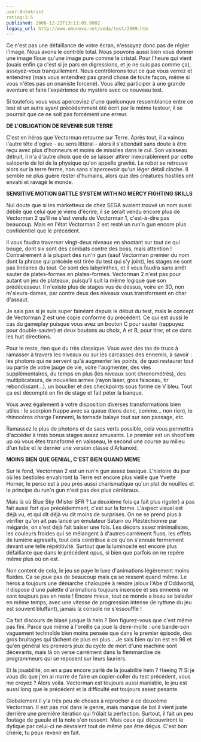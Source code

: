 ```yaml
---
user:Antekrist
rating:3.5
published: 2008-12-23T13:11:05.000Z
legacy_url: http://www.emunova.net/veda/test/2989.htm
---
```

Ce n'est pas une défaillance de votre écran, n'essayez donc pas de régler l'image. Nous avons le contrôle total. Nous pouvons aussi bien vous donner une image floue qu'une image pure comme le cristal. Pour l'heure qui vient (ouais enfin ça c'est si je pars en digressions, et je ne suis pas comme ça), asseyez-vous tranquillement. Nous contrôlerons tout ce que vous verrez et entendrez (mais vous entendrez pas grand chose de toute façon, même si vous n'êtes pas un onaniste forcené). Vous allez participer à une grande aventure et faire l'expérience du mystère avec ce nouveau test.  

Si toutefois vous vous aperceviez d'une quelconque ressemblance entre ce test et un autre ayant précédemment été écrit par le même testeur, il se pourrait que ce ne soit pas forcément une erreur.  

  

**DE L'OBLIGATION DE REVENIR SUR TERRE**  

C'est en héros que Vectorman retourne sur Terre. Après tout, il a vaincu l'autre tête d'ogive - au sens littéral - alors il s'attendait sans doute à être reçu avec plus d'honneurs et moins de missiles dans le cul. Son vaisseau détruit, il n'a d'autre choix que de se laisser attirer inexorablement par cette saloperie de loi de la physique qu'on appelle gravité. Le robot se retrouve alors sur la terre ferme, non sans s'apercevoir qu'un léger détail cloche. Il semble ne plus guère rester d'humains, alors que des créatures hostiles ont envahi et ravagé le monde.  

  

**SENSITIVE MOTION BATTLE SYSTEM WITH NO MERCY FIGHTING SKILLS**  

Nul doute que si les marketteux de chez SEGA avaient trouvé un nom aussi débile que celui que je viens d'écrire, il se serait vendu encore plus de Vectorman 2 qu'il ne s'est vendu de Vectorman 1, c'est-à-dire pas beaucoup. Mais en l'état Vectorman 2 est resté un run'n gun encore plus confidentiel que le précédent.  

Il vous faudra traverser vingt-deux niveaux en shootant sur tout ce qui bouge, dont six sont des combats contre des boss, mais attention ! Contrairement à la plupart des run'n gun (sauf Vectorman premier du nom dont la phrase qui précède est tirée du test qui s'y joint), les stages ne sont pas linéaires du tout. Ce sont des labyrinthes, et il vous faudra sans arrêt sauter de plates-formes en plates-formes. Vectorman 2 n'est pas pour autant un jeu de plateaux, puisqu'il suit la même logique que son prédécesseur. Il n'existe plus de stages vus de dessus, voire en 3D, non m'sieurs-dames, par contre deux des niveaux vous transforment en char d'assaut.  

Je sais pas si je suis super fainéant depuis le début du test, mais le concept de Vectorman 2 est une copie conforme du précédent. Ce qui est aussi le cas du gameplay puisque vous avez un bouton C pour sauter (rappuyez pour double-sauter) et deux boutons au choix, A et B, pour tirer, et ce dans les huit directions.  

Pour le reste, rien que du très classique. Vous avez des tas de trucs à ramasser à travers les niveaux ou sur les carcasses des ennemis, à savoir : les photons qui ne servent qu'à augmenter les points, de quoi restaurer tout ou partie de votre jauge de vie, voire l'augmenter, des vies supplémentaires, du temps en plus (les niveaux sont chronométrés), des multiplicateurs, de nouvelles armes (rayon laser, gros faisceau, tir rebondissant...), un bouclier et des checkpoints sous forme de V bleu. Tout ça est décompté en fin de stage et fait péter la banque.  

Vous avez également à votre disposition diverses transformations bien utiles : le scorpion frappe avec sa queue (tiens donc, comme... non rien), le rhinocéros charge l'ennemi, la tornade balaye tout sur son passage, etc.  

Ramassez le plus de photons et de sacs verts possible, cela vous permettra d'accéder à trois bonus stages assez amusants. Le premier est un shoot'em up où vous êtes transformé en vaisseau, le second une course au milieu d'un tube et le dernier une version classe d'Arkanoid.  

  

**MOINS BIEN QUE GENIAL, C'EST BIEN QUAND MEME**  

Sur le fond, Vectorman 2 est un run'n gun assez basique. L'histoire du jour où les bestioles envahiront la Terre est encore plus vieille que Yvette Horner, le perso est à peu près aussi charismatique qu'un plat de nouilles et le principe du run'n gun n'est pas des plus cérébraux.  

Mais là où Blue Sky (Mister SFR ? La deuxième fois ça fait plus rigoler) a pas fait aussi fort que précédemment, c'est sur la forme. L'aspect visuel est déjà vu, et qui dit déjà vu dit moins de surprises. On ne se prend plus à vérifier qu'on ait pas lancé un émulateur Saturn ou Pléstéchionne par mégarde, on s'est déjà fait baiser une fois. Les décors assez minimalistes, les couleurs froides qui se mélangent à d'autres carrément fluos, les effets de lumière agressifs, tout cela contribue à ce qu'on s'ennuie fermement devant une telle répétitivité. Surtout que la luminosité est encore plus défaillante que dans le précédent opus, si bien que parfois on ne repère même plus où on est.  

Non content de cela, le jeu se paye le luxe d'animations légèrement moins fluides. Ca se joue pas de beaucoup mais ça se ressent quand même. Le héros a toujours une démarche chaloupée à rendre jaloux l'Abe d'Oddworld, il dispose d'une palette d'animations toujours insensée et ses ennemis ne sont toujours pas en reste ! Encore mieux, tout ce monde a beau se balader en même temps, avec une vitesse de progression intense (le rythme du jeu est souvent bluffant), jamais la console ne s'essouffle !  

Ca fait discours de blasé jusque là hein ? Ben figurez-vous que c'est même pas fini. Parce que même à l'oreille ça joue la demi-molle : une bande-son vaguement technoïde bien moins pensée que dans le premier épisode, des gros bruitages qui tâchent de plus en plus... Je sais bien qu'on est en 96 et qu'en général les premiers jeux du cycle de mort d'une machine sont décevants, mais là on verse carrément dans la flemmardise de programmeurs qui se reposent sur leurs lauriers.  

Et la jouabilité, on en a pas encore parlé de la jouabilité hein ? Haeing ?! Si je vous dis que j'en ai marre de faire un copier-coller du test précédent, vous me croyez ? Alors voila. Vectorman est toujours aussi maniable, le jeu est aussi long que le précédent et la difficulté est toujours assez pesante.  

Globalement il y'a très peu de choses à reprocher à ce deuxième Vectorman. Il est pas mal dans le genre, mais manque de bol il vient juste derrière une première itération qui frôlait la perfection. Surtout, il fait un peu foutage de gueule et la note s'en ressent. Mais ceux qui découvriront le dytique par celui-ci ne devraient tout de même pas être déçus. C'est bon chérie, tu peux revenir en fait.